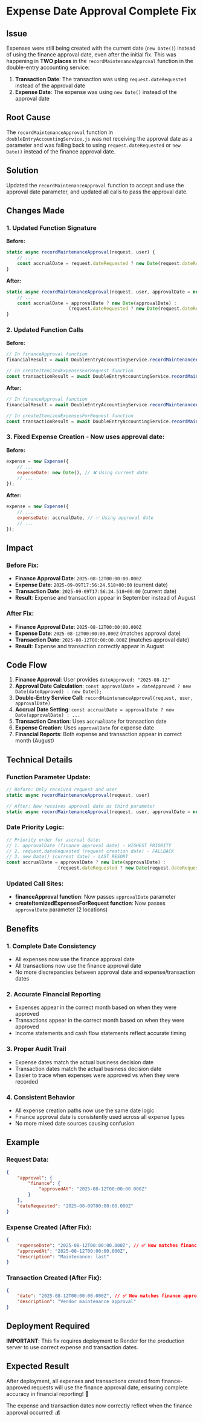 # Expense Date Approval Complete Fix

## Issue
Expenses were still being created with the current date (`new Date()`) instead of using the finance approval date, even after the initial fix. This was happening in **TWO places** in the `recordMaintenanceApproval` function in the double-entry accounting service:

1. **Transaction Date**: The transaction was using `request.dateRequested` instead of the approval date
2. **Expense Date**: The expense was using `new Date()` instead of the approval date

## Root Cause
The `recordMaintenanceApproval` function in `doubleEntryAccountingService.js` was not receiving the approval date as a parameter and was falling back to using `request.dateRequested` or `new Date()` instead of the finance approval date.

## Solution
Updated the `recordMaintenanceApproval` function to accept and use the approval date parameter, and updated all calls to pass the approval date.

## Changes Made

### 1. Updated Function Signature

**Before:**
```javascript
static async recordMaintenanceApproval(request, user) {
    // ...
    const accrualDate = request.dateRequested ? new Date(request.dateRequested) : new Date();
}
```

**After:**
```javascript
static async recordMaintenanceApproval(request, user, approvalDate = null) {
    // ...
    const accrualDate = approvalDate ? new Date(approvalDate) : 
                       (request.dateRequested ? new Date(request.dateRequested) : new Date());
}
```

### 2. Updated Function Calls

**Before:**
```javascript
// In financeApproval function
financialResult = await DoubleEntryAccountingService.recordMaintenanceApproval(request, user);

// In createItemizedExpensesForRequest function
const transactionResult = await DoubleEntryAccountingService.recordMaintenanceApproval(tempRequest, user);
```

**After:**
```javascript
// In financeApproval function
financialResult = await DoubleEntryAccountingService.recordMaintenanceApproval(request, user, approvalDate);

// In createItemizedExpensesForRequest function
const transactionResult = await DoubleEntryAccountingService.recordMaintenanceApproval(tempRequest, user, approvalDate);
```

### 3. Fixed Expense Creation - Now uses approval date:

**Before:**
```javascript
expense = new Expense({
    // ...
    expenseDate: new Date(), // ❌ Using current date
    // ...
});
```

**After:**
```javascript
expense = new Expense({
    // ...
    expenseDate: accrualDate, // ✅ Using approval date
    // ...
});
```

## Impact

### Before Fix:
- **Finance Approval Date**: `2025-08-12T00:00:00.000Z`
- **Expense Date**: `2025-09-09T17:56:24.518+00:00` (current date)
- **Transaction Date**: `2025-09-09T17:56:24.518+00:00` (current date)
- **Result**: Expense and transaction appear in September instead of August

### After Fix:
- **Finance Approval Date**: `2025-08-12T00:00:00.000Z`
- **Expense Date**: `2025-08-12T00:00:00.000Z` (matches approval date)
- **Transaction Date**: `2025-08-12T00:00:00.000Z` (matches approval date)
- **Result**: Expense and transaction correctly appear in August

## Code Flow

1. **Finance Approval**: User provides `dateApproved: "2025-08-12"`
2. **Approval Date Calculation**: `const approvalDate = dateApproved ? new Date(dateApproved) : new Date();`
3. **Double-Entry Service Call**: `recordMaintenanceApproval(request, user, approvalDate)`
4. **Accrual Date Setting**: `const accrualDate = approvalDate ? new Date(approvalDate) : ...`
5. **Transaction Creation**: Uses `accrualDate` for transaction date
6. **Expense Creation**: Uses `approvalDate` for expense date
7. **Financial Reports**: Both expense and transaction appear in correct month (August)

## Technical Details

### Function Parameter Update:
```javascript
// Before: Only received request and user
static async recordMaintenanceApproval(request, user)

// After: Now receives approval date as third parameter
static async recordMaintenanceApproval(request, user, approvalDate = null)
```

### Date Priority Logic:
```javascript
// Priority order for accrual date:
// 1. approvalDate (finance approval date) - HIGHEST PRIORITY
// 2. request.dateRequested (request creation date) - FALLBACK
// 3. new Date() (current date) - LAST RESORT
const accrualDate = approvalDate ? new Date(approvalDate) : 
                   (request.dateRequested ? new Date(request.dateRequested) : new Date());
```

### Updated Call Sites:
- **financeApproval function**: Now passes `approvalDate` parameter
- **createItemizedExpensesForRequest function**: Now passes `approvalDate` parameter (2 locations)

## Benefits

### 1. **Complete Date Consistency**
- All expenses now use the finance approval date
- All transactions now use the finance approval date
- No more discrepancies between approval date and expense/transaction dates

### 2. **Accurate Financial Reporting**
- Expenses appear in the correct month based on when they were approved
- Transactions appear in the correct month based on when they were approved
- Income statements and cash flow statements reflect accurate timing

### 3. **Proper Audit Trail**
- Expense dates match the actual business decision date
- Transaction dates match the actual business decision date
- Easier to trace when expenses were approved vs when they were recorded

### 4. **Consistent Behavior**
- All expense creation paths now use the same date logic
- Finance approval date is consistently used across all expense types
- No more mixed date sources causing confusion

## Example

### Request Data:
```json
{
    "approval": {
        "finance": {
            "approvedAt": "2025-08-12T00:00:00.000Z"
        }
    },
    "dateRequested": "2025-08-09T00:00:00.000Z"
}
```

### Expense Created (After Fix):
```json
{
    "expenseDate": "2025-08-12T00:00:00.000Z", // ✅ Now matches finance approval date
    "approvedAt": "2025-08-12T00:00:00.000Z",
    "description": "Maintenance: last"
}
```

### Transaction Created (After Fix):
```json
{
    "date": "2025-08-12T00:00:00.000Z", // ✅ Now matches finance approval date
    "description": "Vendor maintenance approval"
}
```

## Deployment Required
**IMPORTANT**: This fix requires deployment to Render for the production server to use correct expense and transaction dates.

## Expected Result
After deployment, all expenses and transactions created from finance-approved requests will use the finance approval date, ensuring complete accuracy in financial reporting! 🎉

The expense and transaction dates now correctly reflect when the finance approval occurred! 💰
